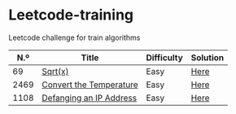 # Leetcode-training

Leetcode challenge for train algorithms


| N.º  | Title                                         | Difficulty | Solution                               |
|------|-----------------------------------------------|------------|----------------------------------------|
| 69   | [Sqrt(x)](sqrt)                               | Easy       | [Here](sqrt/Solution.py)               |
| 2469 | [Convert the Temperature](converttemperature) | Easy       | [Here](converttemperature/Solution.py) |
| 1108 | [Defanging an IP Address](defanging)          | Easy       | [Here](defanging/Solution.py)          |
